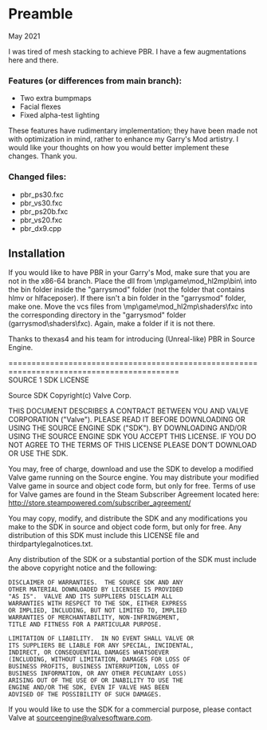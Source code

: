 # Preamble
May 2021

I was tired of mesh stacking to achieve PBR. I have a few augmentations here and there.

### Features (or differences from main branch):
- Two extra bumpmaps
- Facial flexes
- Fixed alpha-test lighting

These features have rudimentary implementation; they have been made not with optimization 
in mind, rather to enhance my Garry's Mod artistry. I would like your thoughts on how 
you would better implement these changes. Thank you.

### Changed files:
- pbr_ps30.fxc
- pbr_vs30.fxc
- pbr_ps20b.fxc
- pbr_vs20.fxc
- pbr_dx9.cpp

## Installation
If you would like to have PBR in your Garry's Mod, make sure that you are not in the
x86-64 branch. Place the dll from \mp\game\mod_hl2mp\bin\ into the bin folder inside
the "garrysmod" folder (not the folder that contains hlmv or hlfaceposer). If there
isn't a bin folder in the "garrysmod" folder, make one.
Move the vcs files from \mp\game\mod_hl2mp\shaders\fxc into the corresponding
directory in the "garrysmod" folder (garrysmod\shaders\fxc). Again, make a folder if it is not there.

Thanks to thexas4 and his team for introducing (Unreal-like) PBR in Source Engine. 

===========================================================================================               
               SOURCE 1 SDK LICENSE

Source SDK Copyright(c) Valve Corp.  

THIS DOCUMENT DESCRIBES A CONTRACT BETWEEN YOU AND VALVE 
CORPORATION ("Valve").  PLEASE READ IT BEFORE DOWNLOADING OR USING 
THE SOURCE ENGINE SDK ("SDK"). BY DOWNLOADING AND/OR USING THE 
SOURCE ENGINE SDK YOU ACCEPT THIS LICENSE. IF YOU DO NOT AGREE TO 
THE TERMS OF THIS LICENSE PLEASE DON’T DOWNLOAD OR USE THE SDK.  

  You may, free of charge, download and use the SDK to develop a modified Valve game 
running on the Source engine.  You may distribute your modified Valve game in source and 
object code form, but only for free. Terms of use for Valve games are found in the Steam 
Subscriber Agreement located here: http://store.steampowered.com/subscriber_agreement/ 

  You may copy, modify, and distribute the SDK and any modifications you make to the 
SDK in source and object code form, but only for free.  Any distribution of this SDK must 
include this LICENSE file and thirdpartylegalnotices.txt.  
 
  Any distribution of the SDK or a substantial portion of the SDK must include the above 
copyright notice and the following: 

    DISCLAIMER OF WARRANTIES.  THE SOURCE SDK AND ANY 
    OTHER MATERIAL DOWNLOADED BY LICENSEE IS PROVIDED 
    "AS IS".  VALVE AND ITS SUPPLIERS DISCLAIM ALL 
    WARRANTIES WITH RESPECT TO THE SDK, EITHER EXPRESS 
    OR IMPLIED, INCLUDING, BUT NOT LIMITED TO, IMPLIED 
    WARRANTIES OF MERCHANTABILITY, NON-INFRINGEMENT, 
    TITLE AND FITNESS FOR A PARTICULAR PURPOSE.  

    LIMITATION OF LIABILITY.  IN NO EVENT SHALL VALVE OR 
    ITS SUPPLIERS BE LIABLE FOR ANY SPECIAL, INCIDENTAL, 
    INDIRECT, OR CONSEQUENTIAL DAMAGES WHATSOEVER 
    (INCLUDING, WITHOUT LIMITATION, DAMAGES FOR LOSS OF 
    BUSINESS PROFITS, BUSINESS INTERRUPTION, LOSS OF 
    BUSINESS INFORMATION, OR ANY OTHER PECUNIARY LOSS) 
    ARISING OUT OF THE USE OF OR INABILITY TO USE THE 
    ENGINE AND/OR THE SDK, EVEN IF VALVE HAS BEEN 
    ADVISED OF THE POSSIBILITY OF SUCH DAMAGES.  
 
       
If you would like to use the SDK for a commercial purpose, please contact Valve at 
sourceengine@valvesoftware.com.
